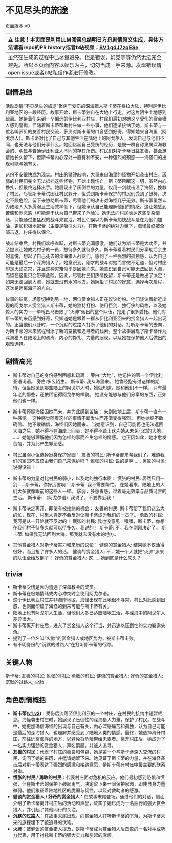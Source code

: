 # 不见尽头的旅途
页面版本:v0
 

| :warning: 注意！本页面是利用LLM阅读总结明日方舟剧情原文生成，具体方法请看repo的PR history或者b站视频：[BV1gdJ7zqESe](https://www.bilibili.com/video/BV1gdJ7zqESe/)         |
|:----------------------------|
| 虽然在生成的过程中已尽量避免，但是错误，幻觉等等仍然无法完全避免。所以本页面内容以娱乐为主，切勿当成一手来源。发现错误请open issue或者b站私信作者进行修改。|



## 剧情总结
活动剧情“不见尽头的旅途”聚焦于受伤的深海猎人斯卡蒂在泰拉大陆，特别是伊比利亚地区的一段经历。故事开始，斯卡蒂独自在大地上行走，对这片陌生土地感到疏离。她带着伤来到一个偏远的伊比利亚村庄，村民们最初对她这个受伤的赏金猎人感到警惕，但随着斯卡蒂帮助村庄做一些小事，他们逐渐接纳了她。斯卡蒂与一位名叫萝贝的友善村民交流，萝贝对斯卡蒂的口音感到好奇，得知她来自海里（阿戈尔人）。斯卡蒂对比了自己与其他生活在陆地上的阿戈尔人，发现自己与他们不同，也无法与他们分享什么。她回忆起自己受伤的经历，是被一群自称隶属深海教会的、明显与普通伊比利亚人不同的存在所伤。村民们对斯卡蒂日益友善，甚至邀请她长久留下，但斯卡蒂内心深处一直有种不安，一种强烈的预感——海怪们的出现可能与她有关。

这份不安很快成为现实。村庄的警钟敲响，大量来自海里的怪物开始袭击村庄。孱弱的村民们完全无法抵挡这些怪物，开始出现伤亡。斯卡蒂目睹这一切，虽然内心挣扎，但最终选择出手。她展现出了压倒性的力量，仅用一剑就击溃了海怪，挽救了村民。尽管斯卡蒂试图让村民躲开，但受到斯卡蒂保护的村民们受到了鼓舞，决定不顾危险，留下来协助斯卡蒂，尽管他们的攻击对海怪几乎无效。斯卡蒂虽然认为陆地人大多孱弱且生活效率低下，但她承认自己能理解他们的情感，这让她感到苦恼和罪恶感（可能源于认为自己带来了危险）。她无法向村民表达这些复杂情绪，只能通过更猛烈的战斗来宣泄。村民们误以为斯卡蒂加快战斗是在为他们加油，更加积极地配合（主要是吸引火力）。在斯卡蒂的绝对力量下，海怪最终被全部击退，村庄得以保全。

战斗结束后，村民们欢呼雀跃，对斯卡蒂充满感激，他们认为斯卡蒂是大功臣，甚至提议让她成为村子的一员，想待多久就待多久。斯卡蒂看着村民们分享劫后余生的喜悦，想起了自己死去的深海猎人战友们，感到了一种强烈的孤独感，认为自己可能是最后一个深海猎人了。她意识到，刚才的战斗对她而言微不足道，但对村庄却是灭顶之灾，并且这种灾难似乎是因她而来。她意识到自己可能无法回到大海，而留在这里只会带来危险。因此，尽管村民们热情挽留，斯卡蒂还是做出了决定：如果无法回到大海，她就去没有水的地方。她婉拒了村民的好意，选择再次启程，这次是远离海洋的方向。

故事的结尾，场景切换到另一地，两位赏金猎人正在议论纷纷。他们谈论着新近出现的阿戈尔人赏金猎人斯卡蒂，她的独特打扮、使用巨剑、独行侠的风格，以及她惊人的实力——单枪匹马击败了“火肺”派出的整个队伍，抢走了很多委托。他们对斯卡蒂的来历感到好奇，只知道她是跟着一群从伊比利亚回来的赏金猎人一起出现的。正当他们八卦时，一个沉默的过路人打断了他们的对话，打听斯卡蒂的去向，为斯卡蒂的未来旅程增添了新的变数和追寻者的线索。整个故事展现了斯卡蒂作为深海猎人在陆地上的疏离、内心的挣扎、力量的展现，以及她在保护他人后做出的艰难选择。
## 剧情高光
- 斯卡蒂对自己的身份感到困惑和疏离：
旁白:“大地”，她记住的第一个伊比利亚语词语。
旁白:多么陌生。
斯卡蒂: 我从海里来。
她曾经抱有过这样的期待，但当她见到那些陆上的阿戈尔人时，她就知道，她和他们不一样。
只有最年老的那些，还依稀记得阿戈尔的样貌。
她没有能够与他们分享的东西，正如他们也一样。

- 斯卡蒂怀疑海怪因她而来，并为此感到苦恼：
来到陆地上后，斯卡蒂一直有一种感觉。
这种感觉随着这样的事情不断发生而逐渐变得强烈。
但她始终不敢确信。
她不敢确信，海怪们因她而来。
当她意识到，自己可能再也无法返回大海之后，她不得不在海岸上回头，她不得不踏上这片她从未关心过的大地。
......
她能够理解他们因为怎样的事而产生怎样的情感。
也正因如此，她才愈发苦恼，并为此产生罪恶感。

- 村民虽弱小但选择挺身保护家园：
友善的村民: 斯卡蒂都来帮我们了，难道我们的家园不应该由我们自己来保护吗？
慌张的村民: 说的是啊......
勇敢的村民: 说得没错！

- 斯卡蒂的力量对比村民的弱小，以及她的独行本质：
慌张的村民: 居然只用一剑......斯卡蒂，你好厉害啊！
斯卡蒂: 我不需要帮忙。
在她看来，陆地上的人们大多就像眼前的这些人一样。
孱弱，多愁善感，过着毫无效率与品质可言的生活。
斯卡蒂: （阿戈尔语）我说了，不要靠近我！

- 斯卡蒂决定离开，即使有被接纳的机会：
友善的村民: 斯卡蒂帮了我们这么大的忙，现在，村里人肯定不会反对让斯卡蒂成为我们的一员了。
勇敢的村民: 我可是从一开始就不反对的！
慌张的村民: 我也没意见！嘿嘿，斯卡蒂，你想在我们村子待多久就可以待多久，我说的！
斯卡蒂: 不，我在刚刚决定了。
斯卡蒂: 如果我无法回到大海，那我就去没有水的地方。

- 其他赏金猎人对斯卡蒂实力和来历的议论：
健谈的赏金猎人: 结果她不仅活得很好，而且抢了许多人的活。
健谈的赏金猎人: 不，她一个人就把“火肺”派来的队伍全给放倒了！
好奇的赏金猎人: 这......她到底是什么来头？
## trivia
- 斯卡蒂受伤是因为遭遇了深海教会的成员。
- 斯卡蒂在极端情绪或内心冲突时会使用阿戈尔语。
- 这个伊比利亚村庄并非海岸地区，海怪出现在此地很不寻常，村民对此感到困惑，也侧面印证了海怪的到来可能与斯卡蒂有关。
- 陆地上也有阿戈尔人生活，但他们大多已适应陆地生活，与深海中的阿戈尔人差异很大。
- 斯卡蒂离开村庄后，进入了赏金猎人这个行当，并迅速以压倒性的实力崭露头角。
- 提到了一位名叫“火肺”的赏金猎人或地区势力，被斯卡蒂击败。
- 有不明身份的“沉默的过路人”在打听斯卡蒂的行踪。
## 关键人物
斯卡蒂; 友善的村民; 慌张的村民; 勇敢的村民; 健谈的赏金猎人; 好奇的赏金猎人; 沉默的过路人; 火肺
## 角色剧情概括
-   **斯卡蒂([v1](../chars/char_263_skadi.md),[v2](../char_v3/char_263_skadi.md))**：受伤后流落至伊比利亚的一个村庄，在村民的接纳中短暂栖息。海怪袭击村庄时，她展现了压倒性的深海猎人力量，保护了村民。在战斗中，她更加确信海怪的出现与自己有关，内心深感痛苦和孤独，认为自己可能是最后的深海猎人，也理解并感受到了陆地人类的情感。最终，她选择离开村庄，前往远离海洋的地方，以避免将危险带给无辜者。离开村庄后，她成为了一名实力强劲的赏金猎人，声名鹊起，并被人追寻。
-   **友善的村民**：代表了村庄的善良和包容，她是第一个与斯卡蒂深入交流的村民，询问了她的来历，并邀请她留下来。她见证了斯卡蒂的力量，并在海怪袭击后对斯卡蒂表达了强烈的感激和接纳意愿，是斯卡蒂在村庄中最主要的联系对象。
-   **慌张的村民 / 勇敢的村民**：代表村庄面对危机的反应。他们最初感到恐惧和慌张，但在斯卡蒂的保护下鼓起勇气，决定留下来一同保护家园，即使自身力量微弱。他们象征着陆地社区的脆弱与韧性，以及对救助者的感激。
-   **健谈的赏金猎人 / 好奇的赏金猎人**：在故事末尾登场，通过他们的对话，侧面介绍了斯卡蒂离开村庄后的活动和声誉，证实了她已成为一名独行的强大赏金猎人，并引起了其他同行的关注。
-   **沉默的过路人**：在故事末尾出现，向赏金猎人打听斯卡蒂的下落，为斯卡蒂未来的旅程埋下了被追寻的伏笔。
-   **火肺**：被健谈的赏金猎人提及，是斯卡蒂成为赏金猎人后击败的一名对手或势力代表，用于衬托斯卡蒂的强大实力和引起的麻烦。